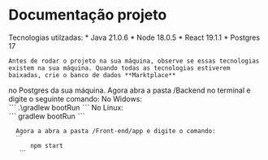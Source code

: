 # Documentação projeto 

  Tecnologias utilzadas: 
    * Java  21.0.6 
    * Node 18.0.5 
    * React 19.1.1 
    * Postgres 17 

    Antes de rodar o projeto na sua máquina, observe se essas tecnologias existem na sua máquina. Quando todas as tecnologias estiverem baixadas, crie o banco de dados **Marktplace**  
  no Postgres da sua máquina. 
    Agora abra a pasta /Backend no terminal e digite o seguinte comando: 
      No Widows:  
        ˋˋˋ
          .\gradlew bootRun
       ˋˋˋ 
       No Linux:  
         ˋˋˋ
          gradlew bootRun
       ˋˋˋ  

      Agora a abra a pasta /Front-end/app e digite o comando: 
      ˋˋˋ
          npm start
       ˋˋˋ 
